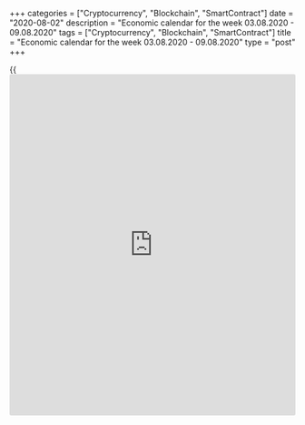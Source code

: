 +++
categories = ["Cryptocurrency", "Blockchain", "SmartContract"]
date = "2020-08-02"
description = "Economic calendar for the week 03.08.2020 - 09.08.2020"
tags = ["Cryptocurrency", "Blockchain", "SmartContract"]
title = "Economic calendar for the week 03.08.2020 - 09.08.2020"
type = "post"
+++

{{<iframe id="large-banner" src="https://www.bounty.group/#slide=15.0" width="100%" height="600" scrolling="no" style="border: 0px solid rgb(216, 221, 230); border-radius: 3px;">}}

August 2, 2020

August 2, 2020

Economic [calendar](https://www.fintechee.com/web-trader/) for the week 03.08.2020 – 09.08.2020Jana Kane

##  **Overview of the main events of the Forex economic [calendar](https://www.fintechee.com/web-trader/) for the
next trading week 03.08.2020 – 09.08.2020**

 **Trading on key Forex [news](https://www.letsplayfx.com/blog/forex-news-website/): we are expecting the publication of
important macro statistics from the US, Australia, New Zealand,
Eurozone, Japan, Canada, as well as the results of the meetings of the
RBA and Bank of England.**

The dollar continued to decline last week. The DXY dollar index updated
June 2018 lows, falling to 92.52.

European stock indices also ended last week in the negative territory,
while American indices rose.

Investors focused on the deteriorating epidemiological situation in the
United States, weakening demand and high unemployment.

Last Wednesday, the leaders of the American central bank confirmed their
readiness to keep rates near zero and buy Treasury bonds and a number of
other securities, doing everything possible to support the economy in
the context of the crisis caused by the Covid-19 epidemic. "The
trajectory of the economy will be highly dependent on the trajectory of
the virus," said Fed Chairman Jerome Powell, adding that "this is very
fundamental."

Amid pessimistic [investor](https://www.fintechee.com/tutorial-for-forex-trading/investor-mode/) sentiment and soft policies from the Fed and
other major global central banks, the gold price hit record highs last
week, rising to $1,983.00 an ounce.

The focus of [investor](https://www.fintechee.com/tutorial-for-forex-trading/investor-mode/)s next week will be on the publication of data from
the US labor market, as well as the results of the meetings of the
central banks of the UK and Australia.

Investors will also pay attention to the publication of several
important macro data on the US, Australia, New Zealand, Eurozone, Japan,
and Canada.

 _ **Traders should pay attention to the following significant
macroeconomic data expected next week:**_

 *** during the coming week new events may be added to the [calendar](https://www.fintechee.com/web-trader/) and
scheduled events may be canceled**

 ****** **GMT time**

###  **Monday, August 3**

###  **14:00 USD ISM Manufacturing Employment Index. ISM Manufacturing
PMI**

Employment Index, an important indicator of US economic conditions, is
published by the Institute for Supply Management (ISM) and reflects
business conditions in the US manufacturing sector, taking into account
expectations of future output, new orders, stocks, employment, and
supply. The ISM Manufacturing Employment Index is considered an
important leading indicator in the US Department of Labor's employment
report. A high index value strengthens the USD, while a low value
weakens it. In May, the value of the indicator was 32.1, in June 42.1.
Forecast for July: 34.4.

The growth of the index is a positive factor for the USD. However, the
index is significantly lower than the average annual values, and in the
current conditions of the coronavirus pandemic and continuing
quarantine, another decrease in the index is possible, which will
negatively affect the dollar.

The Institute for Supply Management (ISM) Manufacturing PMI is an
important indicator of the health of the American economy as a whole. A
result above 50 is seen as positive and strengthens the USD, one below
50 as negative for the US dollar. Forecast: 48.4.0 in July (against 52.6
in June, 43.1 in May, 41.5 in April, 49.1 in March, 50.1 in February).
The relative decline in the index may negatively affect the dollar,
while the value of the index itself is still below 50, which may also
negatively affect the dollar. Data below 50 indicates a slowdown in
activity, which negatively affects the quotes of the national currency.
If the indicator grows above the forecast and the value of 50, the
dollar will receive more tangible support and is likely to strengthen.

###  **Tuesday, August 4**

###  **00:30** **AUD Retail Sales Index**

The Retail Sales Index is published monthly by the Australian Bureau of
Statistics and measures total retail sales. The index is often
considered an indicator of consumer confidence and reflects the health
of the retail sector in the near term. Index growth is usually positive
for the AUD; a decrease in the indicator will negatively affect the AUD.
The previous value of the index (in May) was +16.9% after falling by
-17.7% in April. If the June data turn out to be weaker than the
previous value, the AUD may sharply decline in the short term. Forecast:
+2.4%.

###  **01:30 AUD Balance of Trade**

This indicator measures the ratio between Australia's export and import
volumes. Growth in exports from Australia leads to an increase in the
trade surplus, which has a positive impact on the AUD. Forecast for
June: A$8.763 billion (previous A$8.025 billion). The growing trade
surplus is likely to have a positive impact on the Australian dollar.

###  **04:30 AUD Interest rate decision. Accompanying statement of the
RBA**

In March, the RBA made 2 rate cuts, bringing it to the current level of
0.25%, and launched a quantitative easing program. At the same time, for
3-year government bonds of Australia, the target yield level is set at
0.25%. The RBA has launched a program of lending to the banking system
in the amount of at least A$90 billion and intends to buy bonds for A$5
billion.

The negative forecasts of economists suggest that the Australian economy
will contract by 6% in 2020, which will be the sharpest annual GDP
contraction since the Great Depression of the 1920s. The unemployment
rate is likely to rise to around 8.5%.

Some economists have talked about Australia entering its first recession
in nearly 30 years, which could turn into a depression.

“We live in extraordinary and difficult times,” said central bank
governor Philip Lowe. In his opinion, "further stimulation is needed."
He stated this during a press conference on March 19, when the RBA
lowered the interest rate during its unscheduled meeting.

Philip Lowe had repeatedly stated earlier that the central bank is ready
to lower the rate again if necessary, although the likelihood of
introducing negative rates, in his opinion, is “extremely small”.

The main negative factors for the Australian economy are weak wage
growth, a weak labor market and a slowdown in growth. Annual inflation
has remained below the RBA's target range of 2-3% for almost four years.

Unemployment in the country remains above the 5% level for many years,
unwilling to decline. Now the coronavirus pandemic has been added to the
above negative factors, which has already hit the tourism and transport
sectors hard. The RBA also expresses concerns that unemployment may rise
to 8 or even 10%.

In this regard, it cannot be ruled out that on Tuesday, August 4, the
RBA may again cut the rate. However, most economists believe that the
bank will leave the key rate unchanged at this meeting, at 0.25%, while
expressing concerns about the outlook for the global economy due to the
ongoing coronavirus epidemic.

In an accompanying statement, the RBA executives will explain the
reasons for the rate decision. If the RBA signals the possibility of
further easing of monetary [policy](https://www.fintechee.com/policy/) in the near future, the risks of a
fall in the Australian dollar will increase.

###  **22:45 NZD Change in employment levels. Unemployment rate (data
for the 2nd quarter)**

The employment rate reflects the quarterly change in the number of
employed New Zealand citizens. The growth of the indicator has a
positive effect on consumer spending, which stimulates economic growth.
A high value is positive for the NZD, while a low reading is negative.
Outlook: New Zealand employment increased in Q2, while employment rose
0.3% (against zero in Q4 2019 and +0.7% growth in Q1 2020).

At the same time, the Bureau of Statistics of New Zealand publishes a
report on the unemployment rate - an indicator that estimates the
proportion of the unemployed population to the total number of able-
bodied citizens. The growth of the indicator indicates the weakness of
the labor market, which leads to a weakening of the national economy.
The decline in the indicator is a positive factor for the NZD. Outlook:
unemployment in New Zealand in the 2nd quarter fell to 3.8% from 4.2% in
the 1st quarter of 2020.

Other indicators from the Bureau of Statistics of NZ report are also
expected to come out with a slight improvement, which is likely to have
a positive impact on the NZD. Poorly forecast data will have a negative
impact on the NZD.

###  **Wendesday, August 5**

###  **09:00 EUR Retail sales in the Eurozone**

Retail sales is a major consumer spending indicator that shows the
change in retail sales. A high result strengthens the euro, and vice
versa, a low result weakens it. Forecast for June: +19.1% (-6.6% in
annual [terms](https://www.fintechee.com/terms/)) against +17.8% and -5.1% (in annual [terms](https://www.fintechee.com/terms/)) in May. It is
difficult to predict the euro's reaction to the publication of these
values, since the data suggests that while retail sales declined in June
on an annualized basis, they rose significantly compared to previous
months, when Europe was under strict quarantine measures.

###  **14:00 USD ISM Employment Index in the services sector. ISM
Services PMI in the US economy** ****

Published by the Institute for Supply Management (ISM), this is an
important indicator of US economic conditions and reflects business
conditions in the US services sector, taking into account expectations
of new orders, stocks, employment, and supply. The ISM Services Sector
Employment Index is considered an important leading indicator in the US
Department of Labor's employment report. A high index value strengthens
the USD, while a low value weakens it. In May this indicator came out
with a value of 31.8, and in June - with a value of 43.1. Despite the
relative growth, the result below 50 is seen as negative for the USD. A
relative decline in the index can also negatively affect the dollar in
the short term. Forecast for July: 51.1, which is likely to have a
positive impact on the USD.

Services PMI measures the health of the services sector in the US
economy. The services sectors (as opposed to the manufacturing sector)
have virtually no impact on the country's GDP. The growth of the
indicator and the result above 50 are considered as a positive factor
for the USD. At the same time, a relative decline in the indicator or
data worse than forecast may have a short-term negative impact on the
dollar.

Forecast for July: 51.8 (versus 57.1 in June, 45.4 in May, 41.8 in
April). A result above 50 is seen as positive for the USD, which is
likely to support the USD in the short term.

###  **23:50 JPY Japan's GDP for Q2 2020 (Final Estimate)**

GDP is considered an indicator of the general state of a country's
economy that estimates the rate of its growth or decline. The report on
gross domestic product published by the Cabinet of Ministers of Japan
expresses in monetary [terms](https://www.fintechee.com/terms/) the aggregate value of all final goods and
services produced by Japan over a certain period of time. An upward
trend in the GDP indicator is considered a positive factor for the
national currency (yen), while a low result is considered negative (or
bearish).

In the previous 1st quarter of 2020, the country's GDP contracted by
-0.6% (-2.2% yoy) after falling by -1.8% (-7.1% yoy) in the 4th quarter
2019.

The data point to a quite noticeable slowdown in the Japanese economy
since the end of 2019, and this is a negative factor for the yen and the
Japanese stock market.

If the data turns out to be even weaker, the yen may decline
significantly in the short term. Better-than-forecast data may
strengthen the yen.

However, it should also be noted that in recent weeks, participants in
financial markets pay little attention to [news](https://www.letsplayfx.com/blog/forex-news-website/) and weak macro
statistics, abandoning defensive assets, including the yen, in favor of
riskier and more profitable stock market assets.

###  **Thursday, August 6**

###  **06:00 GBP Bank of England's decision on interest rate. Bank of
England's meeting minutes. Planned volume of asset purchases by the Bank
of England. Monetary Policy Report**

In March (11 March and 19 March), during its extraordinary meetings, the
Bank of England cut its interest rate twice, bringing it to the level of
0.1%, and announced its intention to purchase UK government bonds in the
amount of 200 billion British pounds, in an attempt to counteract
economic damage from the coronavirus pandemic. The central bank
announced that it would increase its bond portfolio to £645bn, then to
£745bn from £445bn at the time. "The current situation is completely
unprecedented," the new Governor of the Bank of England Andrew Bailey
said at a press conference following the March 19 emergency meeting.
Bailey said he expects a sharp economic contraction due to the
coronavirus and the Bank of England is ready to take further stimulus
measures if necessary. “No, we are not done yet,” he said. Based on
these statements by Andrew Bailey, it is fair to expect further actions
from the Bank of England towards easing its monetary [policy](https://www.fintechee.com/policy/). It is not
unlikely that at this meeting on August 6, the Bank of England will
again undertake them, increasing the volume of purchases of bonds or
lowering the interest rate. Although, most economists believe that the
Bank of England will refrain from changes in the current monetary [policy](https://www.fintechee.com/policy/)
for now.

Also at this time, the minutes of the Monetary Policy Committee (MPC) of
the Bank of England are published with the distribution of votes "for"
and "against" raising / lowering the interest rate. The main risks for
the UK after Brexit are associated with expectations of a slowdown in
the country's economic growth, as well as with a large current account
deficit in the UK balance of payments.

The intrigue about further actions of the Bank of England remains. And
in trading the pound and the FTSE100 index, a lot of trading
opportunities will be there during the period of publication of the
bank's decision on rates.

Also at the same time, the Bank of England's monetary [policy](https://www.fintechee.com/policy/) report will
be published, containing an assessment of the economic outlook. At this
time, the volatility in the pound quotes may rise sharply. Apart from
GDP, one of the main benchmarks for the Bank of England regarding the
prospects for monetary [policy](https://www.fintechee.com/policy/) in the UK is inflation. If the tone of the
report is soft, the British stock market will get support and the pound
will decline. Conversely, the tough rhetoric of the report on containing
inflation, which implies an increase in the interest rate in the UK,
will lead to the strengthening of the pound.

###  **11:30 GBP Speech by the head of the Bank of England Andrew
Bailey**

Financial market participants expect him to clarify the situation
regarding the further [policy](https://www.fintechee.com/policy/) of the UK central bank in the context of
the coronavirus and the slowdown in the British economy. Volatility
during his speech could rise sharply in the pound and the London Stock
Exchange FTSE if Andrew Bailey gives any hints of tightening or easing
of monetary [policy](https://www.fintechee.com/policy/). He will probably also touch on the Brexit issue. As
previously stated by the previous head of the Bank of England Mark
Carney, Britain's exit from the EU without an agreement would be "a real
economic shock."

###  **Friday, August 7**

###  **01:30 AUD RBA's Comments on Monetary Policy**

Annual inflation has remained below the RBA's target range of 2-3% over
the past several years. Weak inflation indicators are driven by slow
wage growth and persistent weakness in the Australian labor market.

Given that rates are already at record lows, the markets are discussing
the likelihood of the RBA taking additional alternative measures against
the backdrop of the economic slowdown due to the coronavirus and
restrictive measures.

If the RBA's comments on monetary [policy](https://www.fintechee.com/policy/) contain unexpected information,
volatility in AUD trading will increase. Soft rhetoric regarding further
monetary [policy](https://www.fintechee.com/policy/) plans will be bearish for the AUD.

###  **12:30 USD Average hourly wages. Non-Farm Payrolls. Unemployment
rate**

These are the most important indicators of the state of the labor market
in the United States for July. Forecast: -0.5% (against -1.2% in June,
-1.0% in May, + 4.7% in April) / +2.26 million (against +4.8 million in
June, + 2.509 million in May and -20.687 million in April) / 10.5%
(against 11.1% in June, 13.3% in May and 14.7% in April), respectively.

In general, the figures can be described as disappointing but quite
understandable due to mass layoffs in American companies and the closure
of offices and shops due to the coronavirus. At the same time, the data
indicate a gradual improvement in the US labor market after its collapse
in previous months at the beginning of the year. Prior to the
coronavirus, the US labor market remained strong, signaling the
stability of the American economy and supporting the dollar.

It is often difficult to predict the market reaction to the publication
of indicators. Many indicators for previous periods are subject to
revision. Now it will be even more difficult to do this, because the
economic situation in many other large economies is no better. In any
case, when data from the US labor market is published, a surge in
volatility is expected in trading not only in USD, but throughout the
financial market. The most cautious [investor](https://www.fintechee.com/tutorial-for-forex-trading/investor-mode/)s might choose to stay out
of the market during this time.

###  **12:30 CAD Unemployment rate in Canada**

Statistics Canada is to publish data on the country's labor market for
July.

Unemployment has risen in Canada in recent months, including amid
massive business closures due to coronavirus and layoffs. Unemployment
rose from the usual 5.6-5.7% to 7.8% in March and already to 13.7% in
May. If unemployment continues to rise, the Canadian dollar will
decline. If the data is better than the previous value, then the
Canadian dollar will strengthen. A decrease in the unemployment rate is
a positive factor for the CAD, an increase in unemployment is a negative
factor. The unemployment rate is expected to be at 12.8% in July.

## Price chart of GBPUSD in real time mode

![Economic [calendar](https://www.fintechee.com/web-trader/) for the week 03.08.2020 – 09.08.2020][1]

The content of this article reflects the author’s opinion and does not
necessarily reflect the official position of LiteForex. The material
published on this page is provided for informational purposes only and
should not be considered as the provision of investment advice for the
purposes of Directive 2004/39/EC.

Rate this article:

{{value}}

( {{count}} {{title}} )

   1. cdn.liteforex.com/cache/uploads/blog_post/blog_posts/liteforex-blog-preview-trading-[calendar](https://www.fintechee.com/web-trader/)1.png?q=75&w=1000&s=5f58bc1c1a4fe91f8438690ebcf2271f